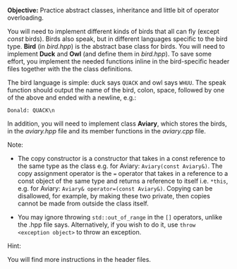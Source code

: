 **Objective:** Practice abstract classes, inheritance and little bit of
operator overloading.

You will need to implement different kinds of birds that all can fly
(except *const* birds). Birds also speak, but in different languages
specific to the bird type. **Bird** (in *bird.hpp*) is the abstract
base class for birds. You will need to implement **Duck** and **Owl** 
(and define them in *bird.hpp*). To save some
effort, you implement the needed functions inline in the bird-specific
header files together with the the class definitions.

The bird language is simple: duck says ``QUACK`` and owl says
``WHUU``. The speak function should output the name of the bird, colon,
space, followed by one of the above and ended with a newline, e.g.:

``Donald: QUACK\n``

In addition, you will need to implement class **Aviary**, which stores the birds, 
in the *aviary.hpp* file and its member functions in the *aviary.cpp* file.

Note:
    
- The copy constructor is a constructor that takes in a const reference
    to the same type as the class e.g. for Aviary: ``Aviary(const Aviary&)``. The copy
    assignment operator is the ``=`` operator that takes in a reference to a const object
    of the same type and returns a reference to itself i.e. ``*this``, e.g. for Aviary: 
    ``Aviary& operator=(const Aviary&)``. Copying can be disallowed, for example, by
    making these two private, then copies cannot be made from outside the class itself.

- You may ignore throwing ``std::out_of_range`` in the ``[]`` operators, 
    unlike the .hpp file says. Alternatively, if you wish to do it, use 
    ``throw <exception object>`` to throw an exception.

Hint:
    
You will find more instructions in the header files.
